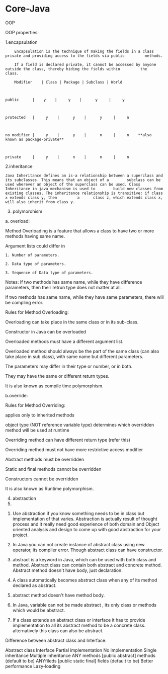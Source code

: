 # Core-Java

OOP

OOP properties: 

1.encapsulation

        Encapsulation is the technique of making the fields in a class private and providing access to the fields via public         methods. 

        If a field is declared private, it cannot be accessed by anyone outside the class, thereby hiding the fields within         the     class.

        Modifier    | Class | Package | Subclass | World



    public      |    y    |     y    |      y     |     y



    protected   |     y    |      y    |      y     |     n



    no modifier |     y    |      y    |      n     |     n    **also known as package-private**



    private     |     y    |      n    |      n     |     n



2.inheritance

    Java Inheritance defines an is-a relationship between a superclass and its subclasses. This means that an object of a        subclass can be used wherever an object of the superclass can be used. Class Inheritance in java mechanism is used to        build new classes from existing classes. The inheritance relationship is transitive: if class x extends class y, then         a      class z, which extends class x, will also inherit from class y. 


3. polymorohism

a. overload:

Method Overloading is a feature that allows a class to have two or more methods having same name.

Argument lists could differ in

    1. Number of parameters.
 
    2. Data type of parameters.

    3. Sequence of Data type of parameters.

Notes: If two methods has same name, while they have difference parameters, then their retrun type does not matter at all.

If two methods has same name, while they have same parameters, there will be compling error.

Rules for Method Overloading:

Overloading can take place in the same class or in its sub-class.

Constructor in Java can be overloaded

Overloaded methods must have a different argument list.

Overloaded method should always be the part of the same class (can also take place in sub class), with same name but different parameters.

The parameters may differ in their type or number, or in both.

They may have the same or different return types.

It is also known as compile time polymorphism.

b.override:

Rules for Method Overriding:

applies only to inherited methods

object type (NOT reference variable type) determines which overridden method will be used at runtime

Overriding method can have different return type (refer this)

Overriding method must not have more restrictive access modifier

Abstract methods must be overridden

Static and final methods cannot be overridden

Constructors cannot be overridden

It is also known as Runtime polymorphism.




 


4. abstraction 
5. 
1) Use abstraction if you know something needs to be in class but implementation of that varies. Abstraction is actually result of thought process and it really need good experience of both domain and Object oriented analysis and design to come up with good abstraction for your project.

2) In Java you can not create instance of abstract class using new operator, its compiler error. Though abstract class can have constructor.

3) abstract is a keyword in Java, which can be used with both class and method.  Abstract class can contain both abstract and concrete method. Abstract method doesn't have body, just declaration.

4) A class automatically becomes abstract class when any of its method declared as abstract.

5) abstract method doesn't have method body.

6) In Java, variable can not be made abstract , its only class or methods which would be abstract.

7) If a class extends an abstract class or interface it has to provide implementation to all its abstract method to be a concrete class. alternatively this class can also be abstract.

Difference between abstract class and Interface:

Abstract class 	        Interface 
Partial implementation 	No implementation 
Single inheritance 	    Multiple inheritance 
ANY methods 	        [public abstract] methods (default to be) 
ANYfileds 	            [public static final] fields (default to be) 
Better performance 	    Lazy-loading 







